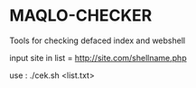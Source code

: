 # MAQLO-CHECKER
Tools for checking defaced index and webshell

input site in list = http://site.com/shellname.php

use : ./cek.sh <list.txt>
